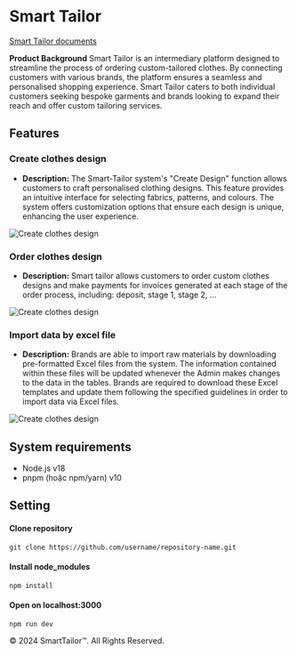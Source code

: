 # Smart Tailor
[Smart Tailor documents](https://drive.google.com/drive/folders/1PUofqAn2f5p7wfnr7Lv6cIdMrw7cn-Qs?usp=sharing)

**Product Background**
Smart Tailor is an intermediary platform designed to streamline the process of ordering custom-tailored clothes. By connecting customers with various brands, the platform ensures a seamless and personalised shopping experience. Smart Tailor caters to both individual customers seeking bespoke garments and brands looking to expand their reach and offer custom tailoring services.

## Features
### Create clothes design
* **Description:** The Smart-Tailor system's "Create Design" function allows customers to craft personalised clothing designs. This feature provides an intuitive interface for selecting fabrics, patterns, and colours. The system offers customization options that ensure each design is unique, enhancing the user experience.
  
![Create clothes design](https://res.cloudinary.com/drfguyty0/image/upload/v1726457457/458521959_540309145335464_4926264077854509168_n_wbc0p5.png)

### Order clothes design
* **Description:** Smart tailor allows customers to order custom clothes designs and make payments for invoices generated at each stage of the order process, including: deposit, stage 1, stage 2, ...

![Create clothes design](https://res.cloudinary.com/drfguyty0/image/upload/v1726457752/459154242_1811760062682839_646292926602807194_n_mur1hz.png)

### Import data by excel file
* **Description:** Brands are able to import raw materials by downloading pre-formatted Excel files from the system. The information contained within these files will be updated whenever the Admin makes changes to the data in the tables. Brands are required to download these Excel templates and update them following the specified guidelines in order to import data via Excel files.

![Create clothes design](https://res.cloudinary.com/drfguyty0/image/upload/v1726457634/457855629_474981938868213_9104423186379102330_n_bhzo0h.png)

## System requirements
- Node.js v18
- pnpm (hoặc npm/yarn) v10

## Setting

#### Clone repository
`git clone https://github.com/username/repository-name.git`

#### Install node_modules
`npm install`
#### Open on localhost:3000
`npm run dev`



© 2024 SmartTailor™. All Rights Reserved.

